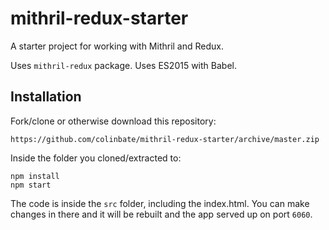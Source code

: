 # mithril-redux-starter

A starter project for working with Mithril and Redux.

Uses `mithril-redux` package.
Uses ES2015 with Babel.

## Installation

Fork/clone or otherwise download this repository:

    https://github.com/colinbate/mithril-redux-starter/archive/master.zip

Inside the folder you cloned/extracted to:

    npm install
    npm start

The code is inside the `src` folder, including the index.html. You can make changes in there and it will be rebuilt and the app served up on port `6060`.


